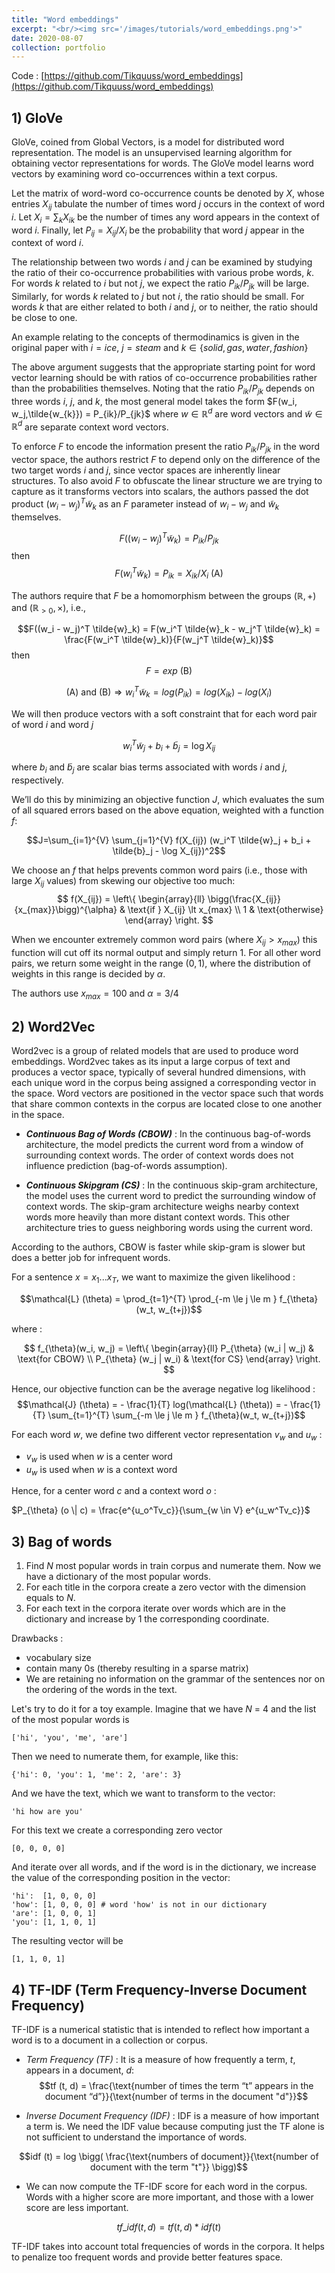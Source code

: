 ```yaml
---
title: "Word embeddings"
excerpt: "<br/><img src='/images/tutorials/word_embeddings.png'>"
date: 2020-08-07
collection: portfolio
---
```


Code : [https://github.com/Tikquuss/word_embeddings](https://github.com/Tikquuss/word_embeddings)

## 1) **GloVe**

GloVe, coined from Global Vectors, is a model for distributed word representation. The model is an unsupervised learning algorithm for obtaining vector representations for words. The GloVe model learns word vectors by examining word co-occurrences within a text corpus.  

Let the matrix of word-word co-occurrence counts be denoted by $X$, whose entries $X_{ij}$ tabulate the number of times word $j$ occurs in the context of word $i$. Let $X_i = \sum_k X_{ik}$ be the number of times any word appears
in the context of word $i$. Finally, let $P_{ij} = X_{ij}/X_i$ be the probability that word $j$ appear in the context of word $i$.

The relationship between two words $i$ and $j$ can be examined by studying the ratio of their co-occurrence probabilities with various probe words, $k$. For words $k$ related to $i$ but not $j$, we expect the ratio $P_{ik}/P_{jk}$ will be large. Similarly, for words $k$ related to $j$ but not $i$, the ratio should be small. For words $k$ that are either related to both $i$ and $j$, or to neither, the ratio should be close to one. 

An example relating to the concepts of thermodinamics is given in the original paper with $i = ice$, $j = steam$ and $k \in \{solid, gas, water, fashion\}$

The above argument suggests that the appropriate starting point for word vector learning should be with ratios of co-occurrence probabilities rather than the probabilities themselves. Noting that the ratio $P_{ik}/P_{jk}$ depends on three words $i$, $j$, and $k$, the most general model takes the form $F(w_i, w_j,\tilde{w_{k}}) = P_{ik}/P_{jk}$ where $w \in \mathbb{R}^d$ are word vectors and $\tilde{w} \in \mathbb{R}^d$ are separate context word vectors.

To enforce $F$ to encode the information present the ratio $P_{ik}/P_{jk}$ in the word vector space, the authors restrict $F$
to depend only on the difference of the two target words $i$ and $j$, since vector spaces are inherently linear structures.
To also avoid $F$ to obfuscate the linear structure we are trying to capture as it transforms vectors into scalars, the authors passed the dot product $(w_i - w_j)^T \tilde{w}_k$ as an $F$ parameter instead of $w_i - w_j$ and $\tilde{w}_k$ themselves.

$$F((w_i - w_j)^T \tilde{w}_k) = P_{ik}/P_{jk}$$ 
$\text{ then }$ 
$$F(w_i^T \tilde{w}_k) = P_{ik} = X_{ik}/X_i \text{ (A)}$$

The authors require that $F$ be a homomorphism between the groups $(\mathbb{R},+)$ and $(\mathbb{R}_{>0}, ×)$, i.e.,

$$F((w_i - w_j)^T \tilde{w}_k) = F(w_i^T \tilde{w}_k - w_j^T \tilde{w}_k) = \frac{F(w_i^T \tilde{w}_k)}{F(w_j^T \tilde{w}_k)}$$ 
$\text{ then }$ 
$$F = exp \text{ (B)}$$

$$\text{(A) and (B)} \Rightarrow w_i^T \tilde{w}_k = log(P_{ik}) = log(X_{ik}) - log(X_i)$$
 
We will then produce vectors with a soft constraint that for each word pair of word $i$ and word $j$

$$w_i^T \tilde{w}_j + b_i + \tilde{b}_j = \log X_{ij}$$

where $b_i$ and $\tilde{b}_j$ are scalar bias terms associated with words $i$ and $j$, respectively. 

We’ll do this by minimizing an objective function $J$, which evaluates the sum of all squared errors based on the above equation, weighted with a function $f$:

$$J=\sum_{i=1}^{V} \sum_{j=1}^{V} f(X_{ij}) (w_i^T \tilde{w}_j + b_i + \tilde{b}_j - \log X_{ij})^2$$

We choose an $f$ that helps prevents common word pairs (i.e., those with large $X_{ij}$ values) from skewing our objective too much:
$$
f(X_{ij}) = \left\{
    \begin{array}{ll}
        \bigg(\frac{X_{ij}}{x_{max}}\bigg)^{\alpha} & \text{if } X_{ij} \lt x_{max} \\
        1 & \text{otherwise}
    \end{array}
\right.
$$

When we encounter extremely common word pairs (where $X_{ij} \gt x_{max}$) this function will cut off its normal output and simply return $1$. For all other word pairs, we return some weight in the range $(0,1)$, where the distribution of weights in this range is decided by $\alpha$.

The authors use $x_{max} = 100 \text{ and } \alpha = 3/4$

## 2) **Word2Vec**

Word2vec is a group of related models that are used to produce word embeddings. Word2vec takes as its input a large corpus of text and produces a vector space, typically of several hundred dimensions, with each unique word in the corpus being assigned a corresponding vector in the space. Word vectors are positioned in the vector space such that words that share common contexts in the corpus are located close to one another in the space.

- ***Continuous Bag of Words (CBOW)*** : In the continuous bag-of-words architecture, the model predicts the current word from a window of surrounding context words. The order of context words does not influence prediction (bag-of-words assumption). 

- ***Continuous Skipgram (CS)*** : In the continuous skip-gram architecture, the model uses the current word to predict the surrounding window of context words. The skip-gram architecture weighs nearby context words more heavily than more distant context words. This other architecture tries to guess neighboring words using the current word. 

According to the authors, CBOW is faster while skip-gram is slower but does a better job for infrequent words.

For a sentence $x = x_1 ... x_T$, we want to maximize the given likelihood :

$$\mathcal{L} (\theta) = \prod_{t=1}^{T} \prod_{-m \le j \le m } f_{\theta}(w_t, w_{t+j})$$

where :

$$
f_{\theta}(w_i, w_j) = \left\{
    \begin{array}{ll}
        P_{\theta} (w_i | w_j) & \text{for CBOW} \\
        P_{\theta} (w_j | w_i) & \text{for CS}
    \end{array}
\right.
$$

Hence, our objective function can be the average negative log likelihood :
$$\mathcal{J} (\theta) = - \frac{1}{T} log(\mathcal{L} (\theta)) = - \frac{1}{T} \sum_{t=1}^{T} \sum_{-m \le j \le m } f_{\theta}(w_t, w_{t+j})$$

For each word $w$, we define two different vector representation $v_w$ and $u_w$ :
- $v_w$ is used when $w$ is a center word
- $u_w$ is used when $w$ is a context word

Hence, for a center word $c$ and a context word $o$ :

$P_{\theta} (o \| c) = \frac{e^{u_o^Tv_c}}{\sum_{w \in V} e^{u_w^Tv_c}}$

## **3) Bag of words**   

1. Find *N* most popular words in train corpus and numerate them. Now we have a dictionary of the most popular words.
2. For each title in the corpora create a zero vector with the dimension equals to *N*.
3. For each text in the corpora iterate over words which are in the dictionary and increase by 1 the corresponding coordinate.  

Drawbacks : 
- vocabulary size
- contain many 0s (thereby resulting in a sparse matrix)
- We are retaining no information on the grammar of the sentences nor on the ordering of the words in the text.


Let's try to do it for a toy example. Imagine that we have *N* = 4 and the list of the most popular words is 

    ['hi', 'you', 'me', 'are']

Then we need to numerate them, for example, like this: 

    {'hi': 0, 'you': 1, 'me': 2, 'are': 3}

And we have the text, which we want to transform to the vector:

    'hi how are you'

For this text we create a corresponding zero vector 

    [0, 0, 0, 0]
    
And iterate over all words, and if the word is in the dictionary, we increase the value of the corresponding position in the vector:

    'hi':  [1, 0, 0, 0]
    'how': [1, 0, 0, 0] # word 'how' is not in our dictionary
    'are': [1, 0, 0, 1]
    'you': [1, 1, 0, 1]

The resulting vector will be 

    [1, 1, 0, 1]

## 4) **TF-IDF (Term Frequency-Inverse Document Frequency)**

TF-IDF is a numerical statistic that is intended to reflect how important a word is to a document in a collection or corpus.	

- *Term Frequency (TF)* : It is a measure of how frequently a term, $t$, appears in a document, $d$:	
$$tf (t, d) = \frac{\text{number of times the term “t” appears in the document “d”}}{\text{number of terms in the document "d"}}$$

- *Inverse Document Frequency (IDF)* : IDF is a measure of how important a term is. We need the IDF value because computing just the TF alone is not sufficient to understand the importance of words.

$$idf (t) = log \bigg( \frac{\text{numbers of document}}{\text{number of document with the term "t"}} \bigg)$$

- We can now compute the TF-IDF score for each word in the corpus. Words with a higher score are more important, and those with a lower score are less important.

$$tf\_idf(t, d) = tf (t, d) * idf (t)$$

TF-IDF takes into account total frequencies of words in the corpora. It helps to penalize too frequent words and provide better features space. 

